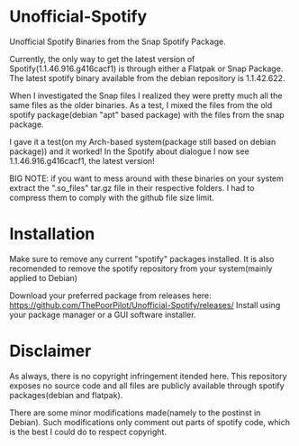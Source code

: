 # Unofficial-Spotify
Unofficial Spotify Binaries from the Snap Spotify Package.

Currently, the only way to get the latest version of Spotify(1.1.46.916.g416cacf1) is through either a Flatpak or Snap Package. The latest spotify binary available from the debian repository is 1.1.42.622.

When I investigated the Snap files I realized they were pretty much all the same files as the older binaries. As a test, I mixed the files from the old spotify package(debian "apt" based package) with the files from the snap package.

I gave it a test(on my Arch-based system(package still based on debian package)) and it worked!
In the Spotify about dialogue I now see 1.1.46.916.g416cacf1, the latest version!

BIG NOTE: if you want to mess around with these binaries on your system extract the ".so_files" tar.gz file in their respective folders. I had to compress them to comply with the github file size limit.

# Installation
Make sure to remove any current "spotify" packages installed. It is also recomended to remove the spotify repository from your system(mainly applied to Debian)

Download your preferred package from releases here: https://github.com/ThePoorPilot/Unofficial-Spotify/releases/
Install using your package manager or a GUI software installer.

# Disclaimer
As always, there is no copyright infringement itended here. This repository exposes no source code and all files are publicly available through spotify packages(debian and flatpak).

There are some minor modifications made(namely to the postinst in Debian). Such modifications only comment out parts of spotify code, which is the best I could do to respect copyright.
